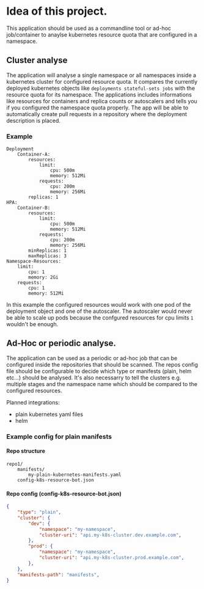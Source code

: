 # Idea of this project.

This application should be used as a commandline tool or ad-hoc job/container to anaylse kubernetes resource quota that are configured in a namespace.

## Cluster analyse

The application will analyse a single namespace or all namespaces inside a kubernetes cluster for configured resource quota. It compares the currently deployed kubernetes objects like `deployments stateful-sets jobs` with the resource quota for its namespace. The applications includes informations like resources for containers and replica counts or autoscalers and tells you if you configured the namespace quota properly.
The app will be able to automatically create pull requests in a repository where the deployment description is placed.

### Example

```
Deployment
    Container-A:
        resources:
            limit:
                cpu: 500m
                memory: 512Mi
            requests:
                cpu: 200m
                memory: 256Mi
        replicas: 1
HPA:
    Container-B:
        resources:
            limit:
                cpu: 500m
                memory: 512Mi
            requests:
                cpu: 200m
                memory: 256Mi
        minReplicas: 1
        maxReplicas: 3
Namespace-Resources:
    limit:
        cpu: 1
        memory: 2Gi
    requests:
        cpu: 1
        memory: 512Mi
```
In this example the configured resources would work with one pod of the deployment object and one of the autoscaler. The autoscaler would never be able to scale up pods because the confgured resources for cpu limits `1` wouldn't be enough.

## Ad-Hoc or periodic analyse.

The application can be used as a periodic or ad-hoc job that can be configured inside the repositories that should be scanned.
The repos config file should be configurable to decide which type or manifests (plain, helm etc...) should be analysed. It's also necessarry to tell the clusters e.g. multiple stages and the namespace name which should be compared to the configured resources.

Planned integrations:
- plain kubernetes yaml files
- helm 

### Example config for plain manifests

#### Repo structure

```
repo1/
    manifests/
        my-plain-kubernetes-manifests.yaml
    config-k8s-resource-bot.json
```

#### Repo config (config-k8s-resource-bot.json)

```json
{
    "type": "plain",
    "cluster": {
        "dev": {
            "namespace": "my-namespace",
            "cluster-uri": "api.my-k8s-cluster.dev.example.com",
        },
        "prod": {
            "namespace": "my-namespace",
            "cluster-uri": "api.my-k8s-cluster.prod.example.com",
        },
    },
    "manifests-path": "manifests",
}
```
